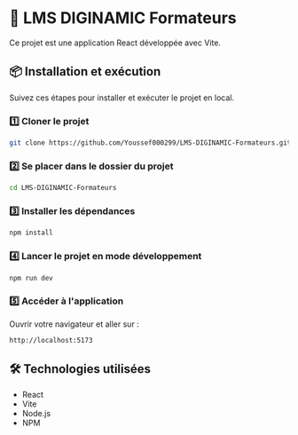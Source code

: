 # 🚀 LMS DIGINAMIC Formateurs

Ce projet est une application React développée avec Vite.

## 📦 Installation et exécution

Suivez ces étapes pour installer et exécuter le projet en local.

### 1️⃣ Cloner le projet
```sh
git clone https://github.com/Youssef000299/LMS-DIGINAMIC-Formateurs.git
```

### 2️⃣ Se placer dans le dossier du projet
```sh
cd LMS-DIGINAMIC-Formateurs
```

### 3️⃣ Installer les dépendances
```sh
npm install
```

### 4️⃣ Lancer le projet en mode développement
```sh
npm run dev
```

### 5️⃣ Accéder à l'application
Ouvrir votre navigateur et aller sur :
```sh
http://localhost:5173
```

## 🛠 Technologies utilisées
- React
- Vite
- Node.js
- NPM


